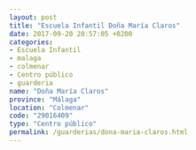 ```yaml
---
layout: post
title: "Escuela Infantil Doña María Claros"
date: 2017-09-20 20:57:05 +0200
categories:
- Escuela Infantil
- malaga
- colmenar
- Centro público
- guarderia
name: "Doña María Claros"
province: "Málaga"
location: "Colmenar"
code: "29016409"
type: "Centro público"
permalink: /guarderias/dona-maria-claros.html
---
```

